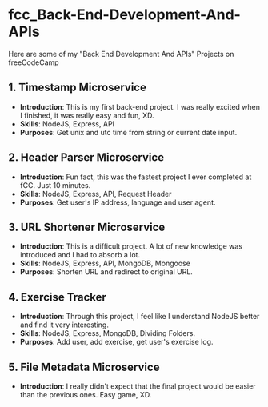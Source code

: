 # fcc_Back-End-Development-And-APIs
Here are some of my "Back End Development And APIs" Projects on freeCodeCamp

## 1. Timestamp Microservice
- **Introduction**: This is my first back-end project. I was really excited when I finished, it was really easy and fun, XD.
- **Skills**: NodeJS, Express, API
- **Purposes**: Get unix and utc time from string or current date input.

## 2. Header Parser Microservice
- **Introduction**: Fun fact, this was the fastest project I ever completed at fCC. Just 10 minutes.
- **Skills**: NodeJS, Express, API, Request Header
- **Purposes**: Get user's IP address, language and user agent.

## 3. URL Shortener Microservice
- **Introduction**: This is a difficult project. A lot of new knowledge was introduced and I had to absorb a lot.
- **Skills**: NodeJS, Express, API, MongoDB, Mongoose
- **Purposes**: Shorten URL and redirect to original URL.

## 4. Exercise Tracker
- **Introduction**: Through this project, I feel like I understand NodeJS better and find it very interesting.
- **Skills**: NodeJS, Express, MongoDB, Dividing Folders.
- **Purposes**: Add user, add exercise, get user's exercise log.

## 5. File Metadata Microservice
- **Introduction**: I really didn't expect that the final project would be easier than the previous ones. Easy game, XD.